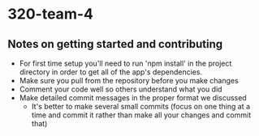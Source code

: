 # 320-team-4
## Notes on getting started and contributing
- For first time setup you'll need to run 'npm install' in the project directory in order to get all of the app's dependencies.
- Make sure you pull from the repository before you make changes
- Comment your code well so others understand what you did
- Make detailed commit messages in the proper format we discussed
  - It's better to make several small commits (focus on one thing at a time and commit it rather than make all your changes and commit that)
